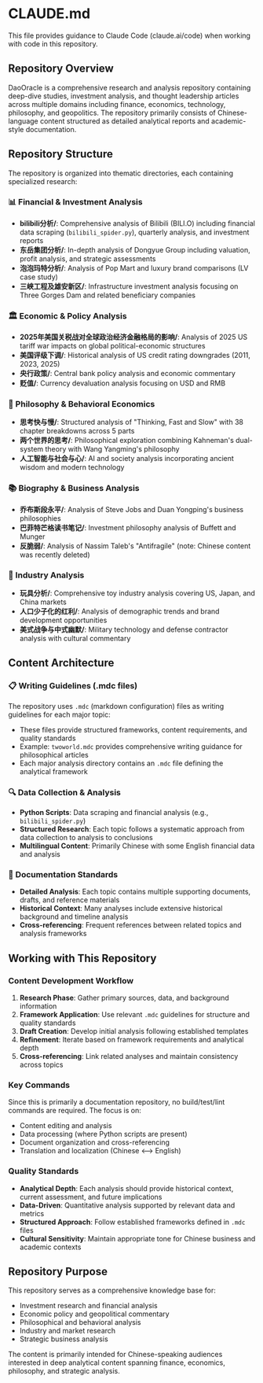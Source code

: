 # CLAUDE.md

This file provides guidance to Claude Code (claude.ai/code) when working with code in this repository.

## Repository Overview

DaoOracle is a comprehensive research and analysis repository containing deep-dive studies, investment analysis, and thought leadership articles across multiple domains including finance, economics, technology, philosophy, and geopolitics. The repository primarily consists of Chinese-language content structured as detailed analytical reports and academic-style documentation.

## Repository Structure

The repository is organized into thematic directories, each containing specialized research:

### 📊 Financial & Investment Analysis
- **bilibili分析/**: Comprehensive analysis of Bilibili (BILI.O) including financial data scraping (`bilibili_spider.py`), quarterly analysis, and investment reports
- **东岳集团分析/**: In-depth analysis of Dongyue Group including valuation, profit analysis, and strategic assessments
- **泡泡玛特分析/**: Analysis of Pop Mart and luxury brand comparisons (LV case study)
- **三峡工程及雄安新区/**: Infrastructure investment analysis focusing on Three Gorges Dam and related beneficiary companies

### 🏛️ Economic & Policy Analysis
- **2025年美国关税战对全球政治经济金融格局的影响/**: Analysis of 2025 US tariff war impacts on global political-economic structures
- **美国评级下调/**: Historical analysis of US credit rating downgrades (2011, 2023, 2025)
- **央行政策/**: Central bank policy analysis and economic commentary
- **贬值/**: Currency devaluation analysis focusing on USD and RMB

### 🧠 Philosophy & Behavioral Economics
- **思考快与慢/**: Structured analysis of "Thinking, Fast and Slow" with 38 chapter breakdowns across 5 parts
- **两个世界的思考/**: Philosophical exploration combining Kahneman's dual-system theory with Wang Yangming's philosophy
- **人工智能与社会与心/**: AI and society analysis incorporating ancient wisdom and modern technology

### 📚 Biography & Business Analysis
- **乔布斯段永平/**: Analysis of Steve Jobs and Duan Yongping's business philosophies
- **巴菲特芒格读书笔记/**: Investment philosophy analysis of Buffett and Munger
- **反脆弱/**: Analysis of Nassim Taleb's "Antifragile" (note: Chinese content was recently deleted)

### 🎯 Industry Analysis
- **玩具分析/**: Comprehensive toy industry analysis covering US, Japan, and China markets
- **人口少子化的红利/**: Analysis of demographic trends and brand development opportunities
- **美式战争与中式幽默/**: Military technology and defense contractor analysis with cultural commentary

## Content Architecture

### 📋 Writing Guidelines (.mdc files)
The repository uses `.mdc` (markdown configuration) files as writing guidelines for each major topic:
- These files provide structured frameworks, content requirements, and quality standards
- Example: `twoworld.mdc` provides comprehensive writing guidance for philosophical articles
- Each major analysis directory contains an `.mdc` file defining the analytical framework

### 🔍 Data Collection & Analysis
- **Python Scripts**: Data scraping and financial analysis (e.g., `bilibili_spider.py`)
- **Structured Research**: Each topic follows a systematic approach from data collection to analysis to conclusions
- **Multilingual Content**: Primarily Chinese with some English financial data and analysis

### 📝 Documentation Standards
- **Detailed Analysis**: Each topic contains multiple supporting documents, drafts, and reference materials
- **Historical Context**: Many analyses include extensive historical background and timeline analysis
- **Cross-referencing**: Frequent references between related topics and analysis frameworks

## Working with This Repository

### Content Development Workflow
1. **Research Phase**: Gather primary sources, data, and background information
2. **Framework Application**: Use relevant `.mdc` guidelines for structure and quality standards  
3. **Draft Creation**: Develop initial analysis following established templates
4. **Refinement**: Iterate based on framework requirements and analytical depth
5. **Cross-referencing**: Link related analyses and maintain consistency across topics

### Key Commands
Since this is primarily a documentation repository, no build/test/lint commands are required. The focus is on:
- Content editing and analysis
- Data processing (where Python scripts are present)
- Document organization and cross-referencing
- Translation and localization (Chinese ⟷ English)

### Quality Standards
- **Analytical Depth**: Each analysis should provide historical context, current assessment, and future implications
- **Data-Driven**: Quantitative analysis supported by relevant data and metrics
- **Structured Approach**: Follow established frameworks defined in `.mdc` files
- **Cultural Sensitivity**: Maintain appropriate tone for Chinese business and academic contexts

## Repository Purpose

This repository serves as a comprehensive knowledge base for:
- Investment research and financial analysis
- Economic policy and geopolitical commentary  
- Philosophical and behavioral analysis
- Industry and market research
- Strategic business analysis

The content is primarily intended for Chinese-speaking audiences interested in deep analytical content spanning finance, economics, philosophy, and strategic analysis.